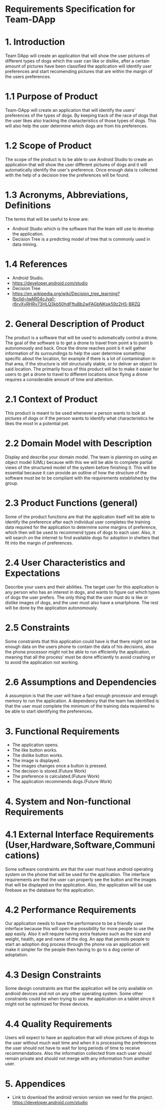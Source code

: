 # Requirements Specification for Team-DApp

# 1. Introduction
Team DApp will create an application that will show the user pictures of different types of dogs which the user can like or dislike, after a certain amount of pictures have been classified the application will identify user preferences and start recomending pictures that are within the margin of the users preferences.

# 1.1 Purpose of Product
Team-DApp will create an application that will identify the users’ preferences of the types of dogs. By keeping track of the race of dogs that the user likes also tracking the characteristics of those types of dogs. This will also help the user determine which dogs are from his preferences.

# 1.2 Scope of Product
The scope of the product is to be able to use Android Studio to create an application that will show the user different pictures of dogs and it will automatically identify the user's preference. Once enough data is collected with the help of a decision tree the preferences will be found. 

# 1.3 Acronyms, Abbreviations, Definitions
The terms that will be useful to know are:
- Android Studio which is the software that the team will use to develop the application.
- Decision Tree is a predicting model of tree that is commonly used in data mining. 


# 1.4 References
- Android Studio.
- https://developer.android.com/studio
- Decision Tree
- https://en.wikipedia.org/wiki/Decision_tree_learning?fbclid=IwAR04cJya1-r6rvXyRHRy73HLQ3kb50hdFftuBb2wFAGbNKpk59z2HS-BRZQ

# 2. General Description of Product
The product is a software that will be used to automatically control a drone. The goal of the software is to get a drone to travel from point a to point b autonomously and back. Once the drone reaches point b it will gather information of its surroundings to help the user determine something specific about the location, for example if there is a lot of contamination in that area, if the structure is still structurally stable, or to deliver an object to said location. The primarily focus of this product will be to make it easier for users to get a drone to travel to different locations since flying a drone requires a considerable amount of time and attention.

# 2.1 Context of Product
This product is meant to be used whenever a person wants to look at pictures of dogs or if the person wants to identify what characteristics he likes the most in a potential pet. 

# 2.2 Domain Model with Description
Display and describe your domain model.
The team is planning on using an object model (UML) because with this we will be able to complete partial views of the structured model of the system before finishing it. This will be essential because it can provide an outline of how the structure of the software must be to be compliant with the requirements established by the group.

# 2.3 Product Functions (general)
Some of the product functions are that the application itself will be able to identify the preference after each individual user completes the training data required for the application to determine some margins of preference, which then will be used to recommend types of dogs to each user. Also, it will search on the internet to find available dogs for adoption in shelters that fit into the margin of preferences.

# 2.4 User Characteristics and Expectations
Describe your users and their abilities.
The target user for this application is any person who has an interest in dogs, and wants to figure out which types of dogs the user prefers. The only thing that the user must do is like or dislike images of dogs, and the user must also have a smartphone. The rest will be done by the application autonomously.

# 2.5 Constraints
Some constraints that this application could have is that there might not be enough data on the users phone to contain the data of his decisions, also the phone processor might not be able to run efficiently the application, meaning that all the process' must be done efficiently to avoid crashing or to avoid the application not working.

# 2.6 Assumptions and Dependencies
A assumpion is that the user will have a fast enough processor and enough memory to run the application. A dependency that the team has identified is that the user must complete the minimum of the training data requiered to be able to start identifying the preferences.

# 3. Functional Requirements

- The application opens.
- The like button works.
- The dislike button works.
- The image is displayed. 
- The images changes once a button is pressed.
- The decision is stored.(Future Work)
- The preference is calculated.(Future Work)
- The application recommends dogs.(Future Work)
 
# 4. System and Non-functional Requirements
# 4.1 External Interface Requirements (User,Hardware,Software,Communications)
Some software constraints are that the user must have android operating system on the phone that will be used for the application. The interface requirements are that the user can properly see the button and the images that will be displayed on the application. Also, the application will be use firebase as the database for the application.

# 4.2 Performance Requirements
Our application needs to have the performance to be a friendly user interface because this will open the possibility for more people to use the app easily. Also it will require having extra features such as the size and weight, health, age and name of the dog. An app that permits people to start an adoption dog process through the phone via an application will make it simpler for the people then having to go to a dog center of adoptation.

# 4.3 Design Constraints
Some design constraints are that the application will be only available on android devices and not on any other operating system. Some other constraints could be when trying to use the application on a tablet since it might not be optimized for those devices.


# 4.4 Quality Requirements
Users will expect to have an application that will show pictures of dogs to the user without much wait time and when it is processing the preferences the user should not have to wait for long periods of time to receive recommendations. Also the information collected from each user should remain private and should not merge with any information from another user.

# 5. Appendices
- Link to download the android version version we need for the project. https://developer.android.com/studio
 
